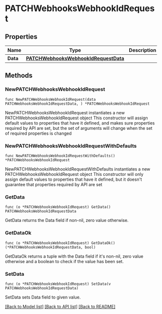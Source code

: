 # PATCHWebhooksWebhookIdRequest

## Properties

Name | Type | Description | Notes
------------ | ------------- | ------------- | -------------
**Data** | [**PATCHWebhooksWebhookIdRequestData**](PATCHWebhooksWebhookIdRequestData.md) |  | 

## Methods

### NewPATCHWebhooksWebhookIdRequest

`func NewPATCHWebhooksWebhookIdRequest(data PATCHWebhooksWebhookIdRequestData, ) *PATCHWebhooksWebhookIdRequest`

NewPATCHWebhooksWebhookIdRequest instantiates a new PATCHWebhooksWebhookIdRequest object
This constructor will assign default values to properties that have it defined,
and makes sure properties required by API are set, but the set of arguments
will change when the set of required properties is changed

### NewPATCHWebhooksWebhookIdRequestWithDefaults

`func NewPATCHWebhooksWebhookIdRequestWithDefaults() *PATCHWebhooksWebhookIdRequest`

NewPATCHWebhooksWebhookIdRequestWithDefaults instantiates a new PATCHWebhooksWebhookIdRequest object
This constructor will only assign default values to properties that have it defined,
but it doesn't guarantee that properties required by API are set

### GetData

`func (o *PATCHWebhooksWebhookIdRequest) GetData() PATCHWebhooksWebhookIdRequestData`

GetData returns the Data field if non-nil, zero value otherwise.

### GetDataOk

`func (o *PATCHWebhooksWebhookIdRequest) GetDataOk() (*PATCHWebhooksWebhookIdRequestData, bool)`

GetDataOk returns a tuple with the Data field if it's non-nil, zero value otherwise
and a boolean to check if the value has been set.

### SetData

`func (o *PATCHWebhooksWebhookIdRequest) SetData(v PATCHWebhooksWebhookIdRequestData)`

SetData sets Data field to given value.



[[Back to Model list]](../README.md#documentation-for-models) [[Back to API list]](../README.md#documentation-for-api-endpoints) [[Back to README]](../README.md)


